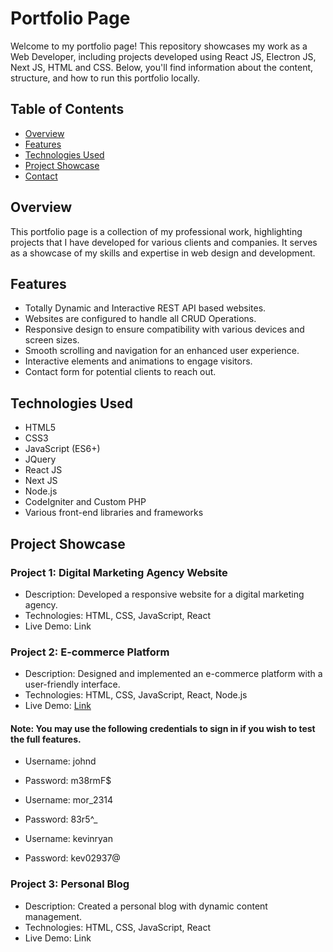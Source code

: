 # Portfolio Page
Welcome to my portfolio page! This repository showcases my work as a Web Developer, including projects developed using React JS, Electron JS, Next JS, HTML and CSS. Below, you'll find information about the content, structure, and how to run this portfolio locally.

## Table of Contents
- [Overview](#overview)
- [Features](#features)
- [Technologies Used](#technologies-used)
- [Project Showcase](#project-showcase)
- [Contact](#contact)

## Overview

This portfolio page is a collection of my professional work, highlighting projects that I have developed for various clients and companies. It serves as a showcase of my skills and expertise in web design and development.

## Features

- Totally Dynamic and Interactive REST API based websites.
- Websites are configured to handle all CRUD Operations.
- Responsive design to ensure compatibility with various devices and screen sizes.
- Smooth scrolling and navigation for an enhanced user experience.
- Interactive elements and animations to engage visitors.
- Contact form for potential clients to reach out.

## Technologies Used

- HTML5
- CSS3
- JavaScript (ES6+)
- JQuery
- React JS
- Next JS
- Node.js
- CodeIgniter and Custom PHP
- Various front-end libraries and frameworks

## Project Showcase

### Project 1: Digital Marketing Agency Website

- Description: Developed a responsive website for a digital marketing agency.
- Technologies: HTML, CSS, JavaScript, React
- Live Demo: Link

### Project 2: E-commerce Platform

- Description: Designed and implemented an e-commerce platform with a user-friendly interface.
- Technologies: HTML, CSS, JavaScript, React, Node.js
- Live Demo: [Link](https://gtpang.github.io/eshop/)

#### Note: You may use the following credentials to sign in if you wish to test the full features.

- Username: johnd
- Password: m38rmF$

- Username: mor_2314
- Password: 83r5^_

- Username: kevinryan
- Password: kev02937@

### Project 3: Personal Blog

- Description: Created a personal blog with dynamic content management.
- Technologies: HTML, CSS, JavaScript, React
- Live Demo: Link
